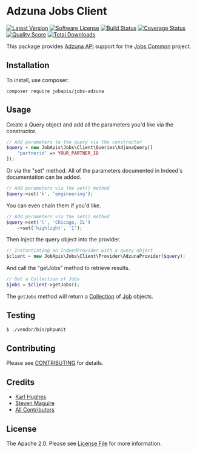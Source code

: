 # Adzuna Jobs Client

[![Latest Version](https://img.shields.io/github/release/jobapis/jobs-adzuna.svg?style=flat-square)](https://github.com/jobapis/jobs-adzuna/releases)
[![Software License](https://img.shields.io/badge/license-APACHE%202.0-brightgreen.svg?style=flat-square)](LICENSE.md)
[![Build Status](https://img.shields.io/travis/jobapis/jobs-adzuna/master.svg?style=flat-square&1)](https://travis-ci.org/jobapis/jobs-adzuna)
[![Coverage Status](https://img.shields.io/scrutinizer/coverage/g/jobapis/jobs-adzuna.svg?style=flat-square)](https://scrutinizer-ci.com/g/jobapis/jobs-adzuna/code-structure)
[![Quality Score](https://img.shields.io/scrutinizer/g/jobapis/jobs-adzuna.svg?style=flat-square)](https://scrutinizer-ci.com/g/jobapis/jobs-adzuna)
[![Total Downloads](https://img.shields.io/packagist/dt/jobapis/jobs-adzuna.svg?style=flat-square)](https://packagist.org/packages/jobapis/jobs-adzuna)

This package provides [Adzuna API](https://developer.adzuna.com/overview)
support for the [Jobs Common](https://github.com/jobapis/jobs-common) project.

## Installation

To install, use composer:

```
composer require jobapis/jobs-adzuna
```

## Usage

Create a Query object and add all the parameters you'd like via the constructor.
 
```php
// Add parameters to the query via the constructor
$query = new JobApis\Jobs\Client\Queries\AdjunaQuery([
    'partnerid' => YOUR_PARTNER_ID
]);
```

Or via the "set" method. All of the parameters documented in Indeed's documentation can be added.

```php
// Add parameters via the set() method
$query->set('k', 'engineering');
```

You can even chain them if you'd like.

```php
// Add parameters via the set() method
$query->set('l', 'Chicago, IL')
    ->set('highlight', '1');
```
 
Then inject the query object into the provider.

```php
// Instantiating an IndeedProvider with a query object
$client = new JobApis\Jobs\Client\Provider\AdzunaProvider($query);
```

And call the "getJobs" method to retrieve results.

```php
// Get a Collection of Jobs
$jobs = $client->getJobs();
```

The `getJobs` method will return a [Collection](https://github.com/jobapis/jobs-common/blob/master/src/Collection.php) of [Job](https://github.com/jobapis/jobs-common/blob/master/src/Job.php) objects.

## Testing

``` bash
$ ./vendor/bin/phpunit
```

## Contributing

Please see [CONTRIBUTING](https://github.com/jobapis/jobs-juju/blob/master/CONTRIBUTING.md) for details.

## Credits

- [Karl Hughes](https://github.com/karllhughes)
- [Steven Maguire](https://github.com/stevenmaguire)
- [All Contributors](https://github.com/jobapis/jobs-adzuna/contributors)

## License

The Apache 2.0. Please see [License File](https://github.com/jobapis/jobs-adzuna/blob/master/LICENSE) for more information.

